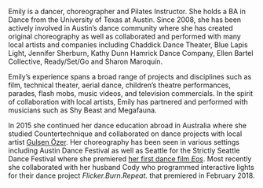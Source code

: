Emily is a dancer, choreographer and Pilates Instructor. She holds a BA in Dance from the University of Texas at Austin. Since 2008, she has been actively involved in Austin’s dance community where she has created original choreography as well as collaborated and performed with many local artists and companies including Chaddick Dance Theater, Blue Lapis Light, Jennifer Sherburn, Kathy Dunn Hamrick Dance Company, Ellen Bartel Collective, Ready/Set/Go and Sharon Maroquín.

Emily’s experience spans a broad range of projects and disciplines such as film, technical theater, aerial dance, children’s theatre performances, parades, flash mobs, music videos, and television commercials. In the spirit of collaboration with local artists, Emily has partnered and performed with musicians such as Shy Beast and Megafauna.

In 2015 she continued her dance education abroad in Australia where she studied Countertechnique and collaborated on dance projects with local artist [Gulsen Özer](http://www.gulsenozer.com/). Her choreography has been seen in various settings including Austin Dance Festival as well as Seattle for the Strictly Seattle Dance Festival where she premiered [her first dance film _Eos_](https://vimeo.com/135636404). Most recently she collaborated with her husband Cody who programmed interactive lights for their dance project _Flicker.Burn.Repeat._ that premiered in February 2018.
